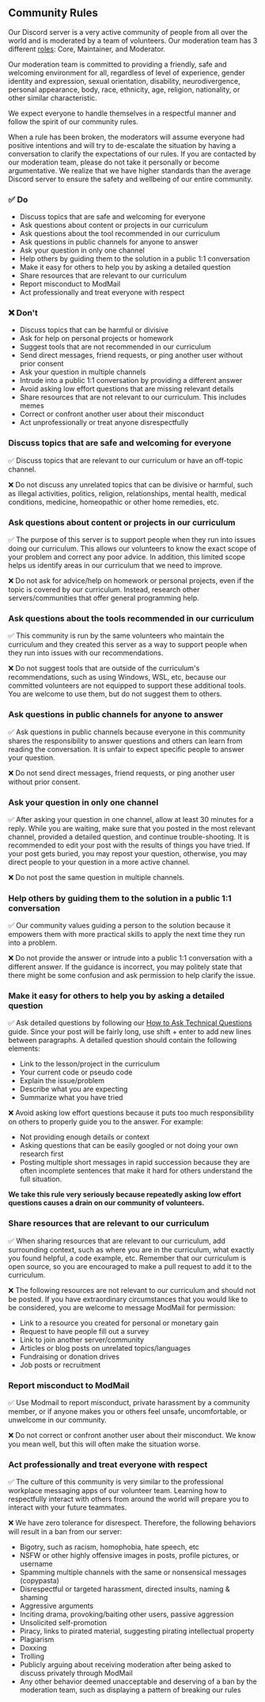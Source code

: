 ## Community Rules

Our Discord server is a very active community of people from all over the world and is moderated by a team of volunteers. Our moderation team has 3 different [roles](https://github.com/TheOdinProject/top-meta/blob/main/about/discord-roles.md): Core, Maintainer, and Moderator.

Our moderation team is committed to providing a friendly, safe and welcoming environment for all, regardless of level of experience, gender identity and expression, sexual orientation, disability, neurodivergence, personal appearance, body, race, ethnicity, age, religion, nationality, or other similar characteristic.

We expect everyone to handle themselves in a respectful manner and follow the spirit of our community rules.

When a rule has been broken, the moderators will assume everyone had positive intentions and will try to de-escalate the situation by having a conversation to clarify the expectations of our rules. If you are contacted by our moderation team, please do not take it personally or become argumentative. We realize that we have higher standards than the average Discord server to ensure the safety and wellbeing of our entire community.

### &#9989; Do
- Discuss topics that are safe and welcoming for everyone
- Ask questions about content or projects in our curriculum
- Ask questions about the tool recommended in our curriculum
- Ask questions in public channels for anyone to answer
- Ask your question in only one channel
- Help others by guiding them to the solution in a public 1:1 conversation
- Make it easy for others to help you by asking a detailed question
- Share resources that are relevant to our curriculum
- Report misconduct to ModMail
- Act professionally and treat everyone with respect

### &#10060; Don't
- Discuss topics that can be harmful or divisive
- Ask for help on personal projects or homework
- Suggest tools that are not recommended in our curriculum
- Send direct messages, friend requests, or ping another user without prior consent
- Ask your question in multiple channels
- Intrude into a public 1:1 conversation by providing a different answer
- Avoid asking low effort questions that are missing relevant details
- Share resources that are not relevant to our curriculum. This includes memes
- Correct or confront another user about their misconduct
- Act unprofessionally or treat anyone disrespectfully

[rule-name]: # (safe-topics)

### Discuss topics that are safe and welcoming for everyone
&#9989; Discuss topics that are relevant to our curriculum or have an off-topic channel.

&#10060; Do not discuss any unrelated topics that can be divisive or harmful, such as illegal activities, politics, religion, relationships, mental health, medical conditions, medicine, homeopathic or other home remedies, etc.

[rule-name]: # (curriculum-content)

### Ask questions about content or projects in our curriculum
&#9989; The purpose of this server is to support people when they run into issues doing our curriculum. This allows our volunteers to know the exact scope of your problem and correct any poor advice. In addition, this limited scope helps us identify areas in our curriculum that we need to improve.

&#10060; Do not ask for advice/help on homework or personal projects, even if the topic is covered by our curriculum. Instead, research other servers/communities that offer general programming help.

[rule-name]: # (curriculum-tools)

### Ask questions about the tools recommended in our curriculum
&#9989; This community is run by the same volunteers who maintain the curriculum and they created this server as a way to support people when they run into issues with our recommendations.

&#10060; Do not suggest tools that are outside of the curriculum's recommendations, such as using Windows, WSL, etc, because our committed volunteers are not equipped to support these additional tools. You are welcome to use them, but do not suggest them to others.

[rule-name]: # (public-questions)

### Ask questions in public channels for anyone to answer
&#9989; Ask questions in public channels because everyone in this community shares the responsibility to answer questions and others can learn from reading the conversation. It is unfair to expect specific people to answer your question.

&#10060; Do not send direct messages, friend requests, or ping another user without prior consent.

[rule-name]: # (one-channel)

### Ask your question in only one channel
&#9989; After asking your question in one channel, allow at least 30 minutes for a reply. While you are waiting, make sure that you posted in the most relevant channel, provided a detailed question, and continue trouble-shooting. It is recommended to edit your post with the results of things you have tried. If your post gets buried, you may repost your question, otherwise, you may direct people to your question in a more active channel.

&#10060; Do not post the same question in multiple channels.

[rule-name]: # (public-help)

### Help others by guiding them to the solution in a public 1:1 conversation
&#9989; Our community values guiding a person to the solution because it empowers them with more practical skills to apply the next time they run into a problem.

&#10060; Do not provide the answer or intrude into a public 1:1 conversation with a different answer. If the guidance is incorrect, you may politely state that there might be some confusion and ask permission to help clarify the issue.

[rule-name]: # (detailed-question)

### Make it easy for others to help you by asking a detailed question
&#9989; Ask detailed questions by following our [How to Ask Technical Questions](https://www.theodinproject.com/guides/community/how_to_ask) guide. Since your post will be fairly long, use shift + enter to add new lines between paragraphs. A detailed question should contain the following elements:

- Link to the lesson/project in the curriculum
- Your current code or pseudo code
- Explain the issue/problem
- Describe what you are expecting
- Summarize what you have tried

&#10060; Avoid asking low effort questions because it puts too much responsibility on others to properly guide you to the answer. For example:

- Not providing enough details or context
- Asking questions that can be easily googled or not doing your own research first
- Posting multiple short messages in rapid succession because they are often incomplete sentences that make it hard for others understand the full situation.

**We take this rule very seriously because repeatedly asking low effort questions causes a drain on our community of volunteers.**

[rule-name]: # (relevant-resources)

### Share resources that are relevant to our curriculum
&#9989; When sharing resources that are relevant to our curriculum, add surrounding context, such as where you are in the curriculum, what exactly you found helpful, a code example, etc. Remember that our curriculum is open source, so you are encouraged to make a pull request to add it to the curriculum.

&#10060; The following resources are not relevant to our curriculum and should not be posted. If you have extraordinary circumstances that you would like to be considered, you are welcome to message ModMail for permission:

- Link to a resource you created for personal or monetary gain
- Request to have people fill out a survey
- Link to join another server/community
- Articles or blog posts on unrelated topics/languages
- Fundraising or donation drives
- Job posts or recruitment

[rule-name]: # (modmail)

### Report misconduct to ModMail
&#9989; Use Modmail to report misconduct, private harassment by a community member, or if anyone makes you or others feel unsafe, uncomfortable, or unwelcome in our community.

&#10060; Do not correct or confront another user about their misconduct. We know you mean well, but this will often make the situation worse.

[rule-name]: # (respect)

### Act professionally and treat everyone with respect
&#9989; The culture of this community is very similar to the professional workplace messaging apps of our volunteer team. Learning how to respectfully interact with others from around the world will prepare you to interact with your future teammates.

&#10060; We have zero tolerance for disrespect. Therefore, the following behaviors will result in a ban from our server:

- Bigotry, such as racism, homophobia, hate speech, etc
- NSFW or other highly offensive images in posts, profile pictures, or username
- Spamming multiple channels with the same or nonsensical messages (copypasta)
- Disrespectful or targeted harassment, directed insults, naming & shaming
- Aggressive arguments
- Inciting drama, provoking/baiting other users, passive aggression
- Unsolicited self-promotion
- Piracy, links to pirated material, suggesting pirating intellectual property
- Plagiarism
- Doxxing
- Trolling
- Publicly arguing about receiving moderation after being asked to discuss privately through ModMail
- Any other behavior deemed unacceptable and deserving of a ban by the moderation team, such as displaying a pattern of breaking our rules
